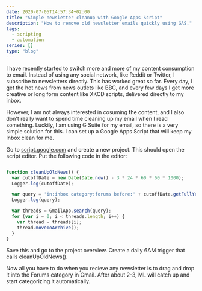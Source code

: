 ```yaml
---
date: 2020-07-05T14:57:34+02:00
title: "Simple newsletter cleanup with Google Apps Script"
description: "How to remove old newsletter emails quickly using GAS."
tags:
  - scripting
  - automation
series: []
type: "blog"
---
```


I have recently started to switch more and more of my content consumption to
email. Instead of using any social network, like Reddit or Twitter, I subscribe
to newsletters directly. This has worked great so far. Every day, I get the hot
news from news outlets like BBC, and every few days I get more creative or long
form content like XKCD scripts, delivered directly to my inbox.

However, I am not always interested in cosuming the content, and I also don't
really want to spend time cleaning up my email when I read something. Luckily,
I am using G Suite for my email, so there is a very simple solution for this. I
can set up a Google Apps Script that will keep my Inbox clean for me.

Go to [script.google.com](https://script.google.com) and create a new project.
This should open the script editor. Put the following code in the editor:

```javascript

function cleanUpOldNews() {
  var cutoffDate = new Date(Date.now() - 3 * 24 * 60 * 60 * 1000);
  Logger.log(cutoffDate);

  var query = 'in:inbox category:forums before:' + cutoffDate.getFullYear() + "/" + (cutoffDate.getMonth() + 1) + "/" + cutoffDate.getDate() ;
  Logger.log(query);

  var threads = GmailApp.search(query);
  for (var i = 0; i < threads.length; i++) {
    var thread = threads[i];
    thread.moveToArchive();
  }
}
```

Save this and go to the project overview. Create a daily 6AM trigger that calls
cleanUpOldNews().

Now all you have to do when you recieve any newsletter is to drag and drop it
into the Forums category in Gmail. After about 2-3, ML will catch up and start
categorizing it automatically.
